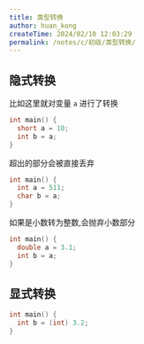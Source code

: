 ```yaml
---
title: 类型转换
author: huan_kong
createTime: 2024/02/10 12:03:29
permalink: /notes/c/初级/类型转换/
---
```



## 隐式转换

比如这里就对变量 `a` 进行了转换

``` c
int main() {
  short a = 10;
  int b = a;
}
```

超出的部分会被直接丢弃

``` c
int main() {
  int a = 511;
  char b = a;
}
```

如果是小数转为整数,会抛弃小数部分

``` c
int main() {
  double a = 3.1;
  int b = a;
}
```

## 显式转换

``` c
int main() {
  int b = (int) 3.2;
}
```
